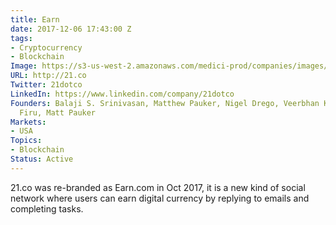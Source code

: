 ```yaml
---
title: Earn
date: 2017-12-06 17:43:00 Z
tags:
- Cryptocurrency
- Blockchain
Image: https://s3-us-west-2.amazonaws.com/medici-prod/companies/images/000/000/002/original/21.co.png?1486993900
URL: http://21.co
Twitter: 21dotco
LinkedIn: https://www.linkedin.com/company/21dotco
Founders: Balaji S. Srinivasan, Matthew Pauker, Nigel Drego, Veerbhan Kheterpal, Daniel
  Firu, Matt Pauker
Markets:
- USA
Topics:
- Blockchain
Status: Active
---
```


21.co was re-branded as Earn.com in Oct 2017, it is a new kind of social network where users can earn digital currency by replying to emails and completing tasks.